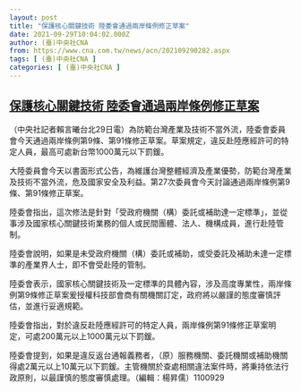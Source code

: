 ```yaml
---
layout: post
title: "保護核心關鍵技術 陸委會通過兩岸條例修正草案"
date: 2021-09-29T10:04:02.000Z
author: (臺)中央社CNA
from: https://www.cna.com.tw/news/acn/202109290282.aspx
tags: [ (臺)中央社CNA ]
categories: [ (臺)中央社CNA ]
---
```

<!--1632909842000-->
[保護核心關鍵技術 陸委會通過兩岸條例修正草案](https://www.cna.com.tw/news/acn/202109290282.aspx)
------

<div>
<div></div><div><p>（中央社記者賴言曦台北29日電）為防範台灣產業及技術不當外流，陸委會委員會今天通過兩岸條例第9條、第91條修正草案。草案規定，違反赴陸應經許可的特定人員，最高可處新台幣1000萬元以下罰鍰。</p><p>大陸委員會今天以書面形式公告，為維護台灣整體經濟及產業優勢，防範台灣產業及技術不當外流，危及國家安全及利益。第27次委員會今天討論通過兩岸條例第9條、第91條修正草案。</p><p>陸委會指出，這次修法是針對「受政府機關（構）委託或補助達一定標準」，並從事涉及國家核心關鍵技術業務的個人或民間團體、法人、機構成員，進行赴陸管制。</p><p>陸委會說明，如果是未受政府機關（構）委託或補助，或受委託及補助未達一定標準的產業界人士，即不會受赴陸的管制。</p><p>陸委會表示，國家核心關鍵技術及一定標準的具體內容，涉及高度專業性，兩岸條例第9條修正草案爰授權科技部會商有關機關訂定，政府將以嚴謹的態度審慎評估，並進行妥適規範。</p><p>陸委會指出，對於違反赴陸應經許可的特定人員，兩岸條例第91條修正草案明定，可處200萬元以上1000萬元以下罰鍰。</p><p>陸委會提到，如果是違反返台通報義務者，（原）服務機關、委託機關或補助機關得處2萬元以上10萬元以下罰鍰。主管機關於查處相關違法案件時，將秉持依法行政原則，以最謹慎的態度審慎處理。（編輯：楊昇儒）1100929</p></div>
</div>
